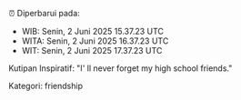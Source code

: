 ⏰ Diperbarui pada:
- WIB: Senin, 2 Juni 2025 15.37.23 UTC
- WITA: Senin, 2 Juni 2025 16.37.23 UTC
- WIT: Senin, 2 Juni 2025 17.37.23 UTC

Kutipan Inspiratif:
"I' ll never forget my high school friends."


Kategori: friendship


